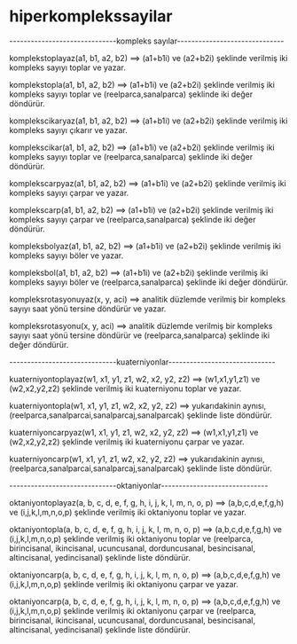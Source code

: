 # hiperkomplekssayilar
------------------------------kompleks sayılar------------------------------

komplekstoplayaz(a1, b1, a2, b2) ==> (a1+b1i) ve (a2+b2i) şeklinde verilmiş iki kompleks sayıyı toplar ve yazar.

komplekstopla(a1, b1, a2, b2) ==> (a1+b1i) ve (a2+b2i) şeklinde verilmiş iki kompleks sayıyı toplar ve (reelparca,sanalparca) şeklinde iki değer döndürür.

komplekscikaryaz(a1, b1, a2, b2) ==> (a1+b1i) ve (a2+b2i) şeklinde verilmiş iki kompleks sayıyı çıkarır ve yazar.

komplekscikar(a1, b1, a2, b2) ==> (a1+b1i) ve (a2+b2i) şeklinde verilmiş iki kompleks sayıyı toplar ve (reelparca,sanalparca) şeklinde iki değer döndürür.

komplekscarpyaz(a1, b1, a2, b2) ==> (a1+b1i) ve (a2+b2i) şeklinde verilmiş iki kompleks sayıyı çarpar ve yazar.

komplekscarp(a1, b1, a2, b2) ==> (a1+b1i) ve (a2+b2i) şeklinde verilmiş iki kompleks sayıyı çarpar ve (reelparca,sanalparca) şeklinde iki değer döndürür.

kompleksbolyaz(a1, b1, a2, b2) ==> (a1+b1i) ve (a2+b2i) şeklinde verilmiş iki kompleks sayıyı böler ve yazar.

kompleksbol(a1, b1, a2, b2) ==> (a1+b1i) ve (a2+b2i) şeklinde verilmiş iki kompleks sayıyı böler ve (reelparca,sanalparca) şeklinde iki değer döndürür.

kompleksrotasyonuyaz(x, y, aci) ==> analitik düzlemde verilmiş bir kompleks sayıyı saat yönü tersine döndürür ve yazar.

kompleksrotasyonu(x, y, aci) ==> analitik düzlemde verilmiş bir kompleks sayıyı saat yönü tersine döndürür ve (reelparca,sanalparca) şeklinde iki değer döndürür.

------------------------------kuaterniyonlar------------------------------

kuaterniyontoplayaz(w1, x1, y1, z1, w2, x2, y2, z2) ==> (w1,x1,y1,z1) ve (w2,x2,y2,z2) şeklinde verilmiş iki kuaterniyonu toplar ve yazar.

kuaterniyontopla(w1, x1, y1, z1, w2, x2, y2, z2) ==> yukarıdakinin aynısı, (reelparca,sanalparcai,sanalparcaj,sanalparcak) şeklinde liste döndürür.

kuaterniyoncarpyaz(w1, x1, y1, z1, w2, x2, y2, z2) ==> (w1,x1,y1,z1) ve (w2,x2,y2,z2) şeklinde verilmiş iki kuaterniyonu çarpar ve yazar.

kuaterniyoncarp(w1, x1, y1, z1, w2, x2, y2, z2) ==> yukarıdakinin aynısı, (reelparca,sanalparcai,sanalparcaj,sanalparcak) şeklinde liste döndürür.

------------------------------oktaniyonlar------------------------------

oktaniyontoplayaz(a, b, c, d, e, f, g, h, i, j, k, l, m, n, o, p) ==> (a,b,c,d,e,f,g,h) ve (i,j,k,l,m,n,o,p) şeklinde verilmiş iki oktaniyonu toplar ve yazar.

oktaniyontopla(a, b, c, d, e, f, g, h, i, j, k, l, m, n, o, p) ==> (a,b,c,d,e,f,g,h) ve (i,j,k,l,m,n,o,p) şeklinde verilmiş iki oktaniyonu toplar ve
(reelparca, birincisanal, ikincisanal, ucuncusanal, dorduncusanal, besincisanal, altincisanal, yedincisanal) şeklinde liste döndürür.

oktaniyoncarp(a, b, c, d, e, f, g, h, i, j, k, l, m, n, o, p) ==> (a,b,c,d,e,f,g,h) ve (i,j,k,l,m,n,o,p) şeklinde verilmiş iki oktaniyonu çarpar ve yazar.

oktaniyoncarp(a, b, c, d, e, f, g, h, i, j, k, l, m, n, o, p) ==> (a,b,c,d,e,f,g,h) ve (i,j,k,l,m,n,o,p) şeklinde verilmiş iki oktaniyonu çarpar ve
(reelparca, birincisanal, ikincisanal, ucuncusanal, dorduncusanal, besincisanal, altincisanal, yedincisanal) şeklinde liste döndürür.



